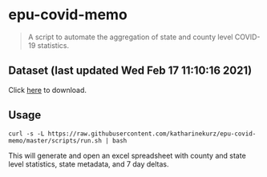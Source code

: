 # epu-covid-memo

> A script to automate the aggregation of state and county level COVID-19 statistics.

<!-- tmpl start -->

## Dataset (last updated Wed Feb 17 11:10:16 2021)

Click [here](https://covid-artifacts.s3.amazonaws.com/records/2021-2-17-111016-covid_artifact.xls) to download.

<!-- tmpl end -->

## Usage

```
curl -s -L https://raw.githubusercontent.com/katharinekurz/epu-covid-memo/master/scripts/run.sh | bash
```

This will generate and open an excel spreadsheet with county and state level statistics, state metadata, and 7 day deltas.